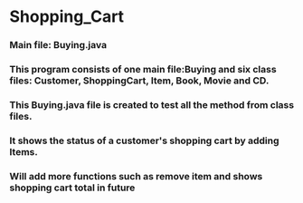 # Shopping_Cart

### Main file: Buying.java
### This program consists of one main file:Buying and six class files: Customer, ShoppingCart, Item, Book, Movie and CD.
### This Buying.java file is created to test all the method from class files. 
### It shows the status of a customer's shopping cart by adding Items.
### Will add more functions such as remove item and shows shopping cart total in future
 
